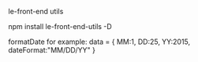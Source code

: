 le-front-end utils

npm install le-front-end-utils -D

formatDate 
for example: data = {
    MM:1,
    DD:25,
    YY:2015,
    dateFormat:"MM/DD/YY"
}
